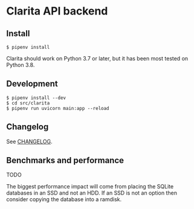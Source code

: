 # Clarita API backend

## Install

    $ pipenv install

Clarita should work on Python 3.7 or later, but it has been most tested on Python 3.8.

## Development

    $ pipenv install --dev
    $ cd src/clarita
    $ pipenv run uvicorn main:app --reload

## Changelog

See [CHANGELOG](CHANGELOG.md).

## Benchmarks and performance

TODO

The biggest performance impact will come from placing the SQLite databases in an SSD and not an
HDD. If an SSD is not an option then consider copying the database into a ramdisk.
